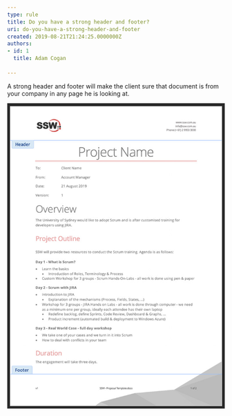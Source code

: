 ```yaml
---
type: rule
title: Do you have a strong header and footer?
uri: do-you-have-a-strong-header-and-footer
created: 2019-08-21T21:24:25.0000000Z
authors:
- id: 1
  title: Adam Cogan

---
```


A strong header and footer will make the client sure that document is from your company in any page he is looking at.
 
![Good](proposal-header-and-footer.jpg)

